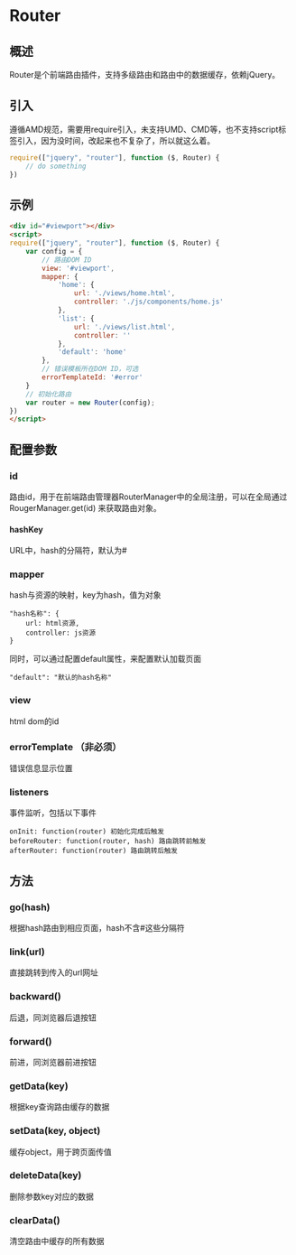 # Router

## 概述
Router是个前端路由插件，支持多级路由和路由中的数据缓存，依赖jQuery。

## 引入
遵循AMD规范，需要用require引入，未支持UMD、CMD等，也不支持script标签引入，因为没时间，改起来也不复杂了，所以就这么着。
```javascript
require(["jquery", "router"], function ($, Router) {
    // do something
})
```

## 示例
```html
<div id="#viewport"></div>
<script>
require(["jquery", "router"], function ($, Router) {
    var config = {
        // 路由DOM ID
        view: '#viewport',
        mapper: {
            'home': {
                url: './views/home.html',
                controller: './js/components/home.js'
            },
            'list': {
                url: './views/list.html',
                controller: ''
            },
            'default': 'home'
        },
        // 错误模板所在DOM ID，可选
        errorTemplateId: '#error'
    }
    // 初始化路由
    var router = new Router(config);
})
</script>
```

## 配置参数
### id
路由id，用于在前端路由管理器RouterManager中的全局注册，可以在全局通过 RougerManager.get(id) 来获取路由对象。

#### hashKey
URL中，hash的分隔符，默认为#

### mapper
hash与资源的映射，key为hash，值为对象
```
"hash名称": {
    url: html资源,
    controller: js资源
}
```
同时，可以通过配置default属性，来配置默认加载页面
```
"default": "默认的hash名称"
```

### view
html dom的id

### errorTemplate （非必须）
错误信息显示位置

### listeners
事件监听，包括以下事件
```
onInit: function(router) 初始化完成后触发
beforeRouter: function(router, hash) 路由跳转前触发
afterRouter: function(router) 路由跳转后触发
```

## 方法
### go(hash)
根据hash路由到相应页面，hash不含#这些分隔符

### link(url)
直接跳转到传入的url网址

### backward()
后退，同浏览器后退按钮

### forward()
前进，同浏览器前进按钮

### getData(key)
根据key查询路由缓存的数据

### setData(key, object)
缓存object，用于跨页面传值

### deleteData(key)
删除参数key对应的数据

### clearData()
清空路由中缓存的所有数据

